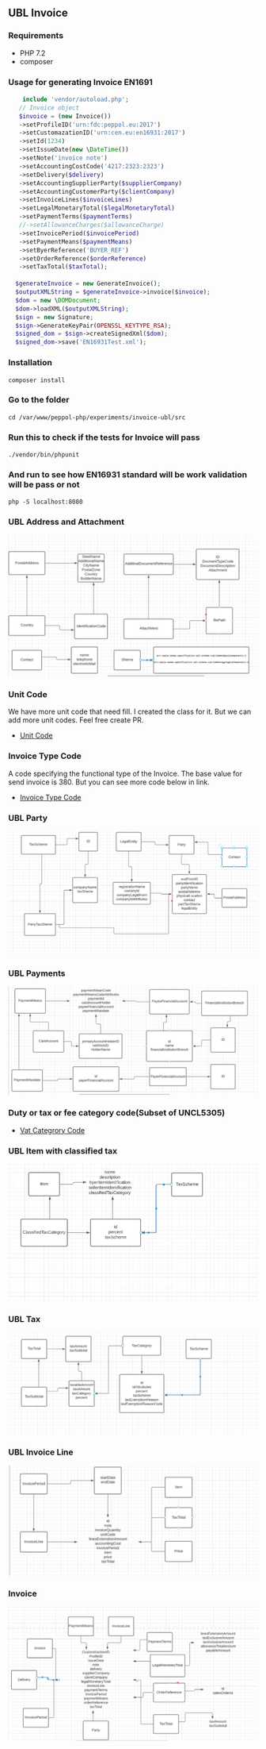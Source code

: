 ## UBL Invoice

### Requirements

* PHP 7.2
* composer

### Usage for generating Invoice EN1691

```php
    include 'vendor/autoload.php';
   // Invoice object
   $invoice = (new Invoice())
   ->setProfileID('urn:fdc:peppol.eu:2017')
   ->setCustomazationID('urn:cen.eu:en16931:2017')
   ->setId(1234)
   ->setIssueDate(new \DateTime())
   ->setNote('invoice note')
   ->setAccountingCostCode('4217:2323:2323')
   ->setDelivery($delivery)
   ->setAccountingSupplierParty($supplierCompany)
   ->setAccountingCustomerParty($clientCompany)
   ->setInvoiceLines($invoiceLines)
   ->setLegalMonetaryTotal($legalMonetaryTotal)
   ->setPaymentTerms($paymentTerms)
   //->setAllowanceCharges($allowanceCharge)
   ->setInvoicePeriod($invoicePeriod)
   ->setPaymentMeans($paymentMeans)
   ->setByerReference('BUYER_REF')
   ->setOrderReference($orderReference)
   ->setTaxTotal($taxTotal);

  $generateInvoice = new GenerateInvoice();
  $outputXMLString = $generateInvoice->invoice($invoice);
  $dom = new \DOMDocument;
  $dom->loadXML($outputXMLString);
  $sign = new Signature;
  $sign->GenerateKeyPair(OPENSSL_KEYTYPE_RSA);
  $signed_dom = $sign->createSignedXml($dom);
  $signed_dom->save('EN16931Test.xml');

```

### Installation 

````
composer install
````

### Go to the folder
````
cd /var/www/peppol-php/experiments/invoice-ubl/src
````


### Run this to check if the tests for Invoice will pass
````
./vendor/bin/phpunit
````

### And run to see how EN16931 standard will be work validation will be pass or not

````
php -S localhost:8080
````

### UBL Address and Attachment

<img src="https://github.com/pondersource/peppol-php/blob/main/invoice-ubl/src/pics/diagram_ubl_start.PNG?raw=true"/>

### Unit Code 
We have more unit code that need fill. I created the class for it. But we can add more unit codes. Feel free create PR.

- [Unit Code](https://docs.peppol.eu/poacc/billing/3.0/codelist/UNECERec20/)

### Invoice Type Code 
A code specifying the functional type of the Invoice. The base value for send invoice is 380. But you can see more code below in link.

- [Invoice Type Code](https://docs.peppol.eu/poacc/billing/3.0/codelist/UNCL1001-inv/)

### UBL Party

<img src="https://github.com/pondersource/peppol-php/blob/main/invoice-ubl/src/pics/ubl-party.PNG?raw=true"/>

### UBL Payments

<img src="https://github.com/pondersource/peppol-php/blob/main/invoice-ubl/src/pics/ubl-payment.PNG?raw=true"/>

### Duty or tax or fee category code(Subset of UNCL5305)
- [Vat Categrory Code](https://docs.peppol.eu/poacc/billing/3.0/codelist/UNCL5305/)

### UBL Item with classified tax

<img src="https://github.com/pondersource/peppol-php/blob/main/invoice-ubl/src/pics/item-ubl.PNG?raw=true"/>

### UBL Tax

<img src="https://github.com/pondersource/peppol-php/blob/main/invoice-ubl/src/pics/ubl-tax.PNG?raw=true"/>


### UBL Invoice Line

<img src="https://github.com/pondersource/peppol-php/blob/main/invoice-ubl/src/pics/ubl-invoice-line.PNG?raw=true"/>

### Invoice 

<img src="https://github.com/pondersource/peppol-php/blob/main/invoice-ubl/src/pics/invoice-ubl.PNG?raw=true"/>